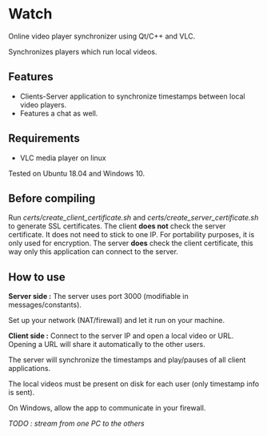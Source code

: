 # Watch
Online video player synchronizer using Qt/C++ and VLC.

Synchronizes players which run local videos.

## Features
+ Clients-Server application to synchronize timestamps between local video players.
+ Features a chat as well.

## Requirements
+ VLC media player on linux

Tested on Ubuntu 18.04 and Windows 10.

## Before compiling
Run *certs/create_client_certificate.sh* and *certs/create_server_certificate.sh* to generate SSL certificates.
The client **does not** check the server certificate. It does not need to stick to one IP. For portability purposes, it is only used for encryption. 
The server **does** check the client certificate, this way only this application can connect to the server.

## How to use
**Server side :** The server uses port 3000 (modifiable in messages/constants).

Set up your network (NAT/firewall) and let it run on your machine.

**Client side :** Connect to the server IP and open a local video or URL. Opening a URL will share it automatically to the other users.

The server will synchronize the timestamps and play/pauses of all client applications.

The local videos must be present on disk for each user (only timestamp info is sent).

On Windows, allow the app to communicate in your firewall.

*TODO : stream from one PC to the others*

